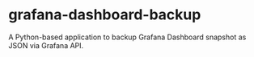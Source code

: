# grafana-dashboard-backup
A Python-based application to backup Grafana Dashboard snapshot as JSON via Grafana API.

